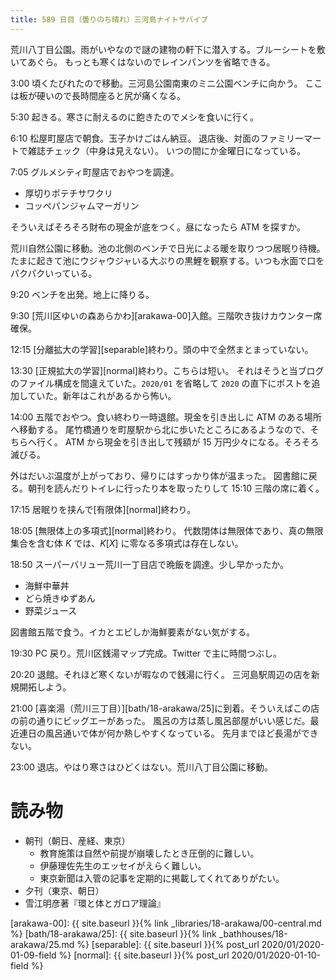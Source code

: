 ```yaml
---
title: 589 日目（曇りのち晴れ）三河島ナイトサバイブ
---
```


荒川八丁目公園。雨がいやなので謎の建物の軒下に潜入する。ブルーシートを敷いてあぐら。
もっとも寒くはないのでレインパンツを省略できる。

3:00 頃くたびれたので移動。三河島公園南東のミニ公園ベンチに向かう。
ここは板が硬いので長時間座ると尻が痛くなる。

5:30 起きる。寒さに耐えるのに飽きたのでメシを食いに行く。

6:10 松屋町屋店で朝食。玉子かけごはん納豆。
退店後、対面のファミリーマートで雑誌チェック（中身は見えない）。
いつの間にか金曜日になっている。

7:05 グルメシティ町屋店でおやつを調達。

* 厚切りポテチサワクリ
* コッペパンジャムマーガリン

そういえばそろそろ財布の現金が底をつく。昼になったら ATM を探すか。

荒川自然公園に移動。池の北側のベンチで日光による暖を取りつつ居眠り待機。
たまに起きて池にウジャウジャいる大ぶりの黒鯉を観察する。いつも水面で口をパクパクいっている。

9:20 ベンチを出発。地上に降りる。

9:30 [荒川区ゆいの森あらかわ][arakawa-00]入館。三階吹き抜けカウンター席確保。

12:15 [分離拡大の学習][separable]終わり。頭の中で全然まとまっていない。

13:30 [正規拡大の学習][normal]終わり。こちらは短い。
それはそうと当ブログのファイル構成を間違えていた。`2020/01` を省略して
`2020` の直下にポストを追加していた。新年はこれがあるから怖い。

14:00 五階でおやつ。食い終わり一時退館。現金を引き出しに ATM のある場所へ移動する。
尾竹橋通りを町屋駅から北に歩いたところにあるようなので、そちらへ行く。
ATM から現金を引き出して残額が 15 万円少々になる。そろそろ滅びる。

外はだいぶ温度が上がっており、帰りにはすっかり体が温まった。
図書館に戻る。朝刊を読んだりトイレに行ったり本を取ったりして 15:10 三階の席に着く。

17:15 居眠りを挟んで[有限体][normal]終わり。

18:05 [無限体上の多項式][normal]終わり。
代数閉体は無限体であり、真の無限集合を含む体 $K$ では、$K[X]$ に零なる多項式は存在しない。

18:50 スーパーバリュー荒川一丁目店で晩飯を調達。少し早かったか。

* 海鮮中華丼
* どら焼きゆずあん
* 野菜ジュース

図書館五階で食う。イカとエビしか海鮮要素がない気がする。

19:30 PC 戻り。荒川区銭湯マップ完成。Twitter で主に時間つぶし。

20:20 退館。それほど寒くないが暇なので銭湯に行く。
三河島駅周辺の店を新規開拓しよう。

21:00 [喜楽湯（荒川三丁目）][bath/18-arakawa/25]に到着。そういえばこの店の前の通りにビッグエーがあった。
風呂の方は蒸し風呂部屋がいい感じだ。最近連日の風呂通いで体が何か熱しやすくなっている。
先月までほど長湯ができない。

23:00 退店。やはり寒さはひどくはない。荒川八丁目公園に移動。

# 読み物

* 朝刊（朝日、産経、東京）
  * 教育施策は自然や前提が崩壊したとき圧倒的に難しい。
  * 伊藤理佐先生のエッセイがえらく難しい。
  * 東京新聞は入管の記事を定期的に掲載してくれてありがたい。
* 夕刊（東京、朝日）
* 雪江明彦著『環と体とガロア理論』

[arakawa-00]: {{ site.baseurl }}{% link _libraries/18-arakawa/00-central.md %}
[bath/18-arakawa/25]: {{ site.baseurl }}{% link _bathhouses/18-arakawa/25.md %}
[separable]: {{ site.baseurl }}{% post_url 2020/01/2020-01-09-field %}
[normal]: {{ site.baseurl }}{% post_url 2020/01/2020-01-10-field %}
